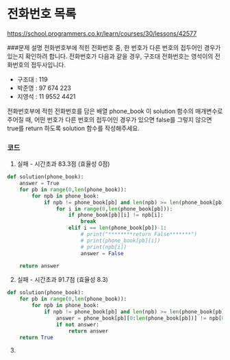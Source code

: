 # 전화번호 목록
https://school.programmers.co.kr/learn/courses/30/lessons/42577

###문제 설명
전화번호부에 적힌 전화번호 중, 한 번호가 다른 번호의 접두어인 경우가 있는지 확인하려 합니다.
전화번호가 다음과 같을 경우, 구조대 전화번호는 영석이의 전화번호의 접두사입니다.

- 구조대 : 119
- 박준영 : 97 674 223
- 지영석 : 11 9552 4421

전화번호부에 적힌 전화번호를 담은 배열 phone_book 이 solution 함수의 매개변수로 주어질 때, 어떤 번호가 다른 번호의 접두어인 경우가 있으면 false를 그렇지 않으면 true를 return 하도록 solution 함수를 작성해주세요.

### 코드
1. 실패 - 시간초과 83.3점 (효율성 0점)
```python
def solution(phone_book):
    answer = True
    for pb in range(0,len(phone_book)):
        for npb in phone_book:
            if npb != phone_book[pb] and len(npb) >= len(phone_book[pb]):
                for i in range(0,len(phone_book[pb])):
                    if phone_book[pb][i] != npb[i]:
                        break
                    elif i == len(phone_book[pb])-1:
                        # print("********return False*******")
                        # print(phone_book[pb][i])
                        # print(npb[i])
                        answer = False

    return answer
```
2. 실패 - 시간초과 91.7점 (효율성 8.3)
```python
def solution(phone_book):
    for pb in range(0,len(phone_book)):
        for npb in phone_book:
            if npb != phone_book[pb] and len(npb) >= len(phone_book[pb]):
                answer = phone_book[pb][0:len(phone_book[pb])] != npb[0:len(phone_book[pb])]
                if not answer:
                    return answer
    return True
```
3. 